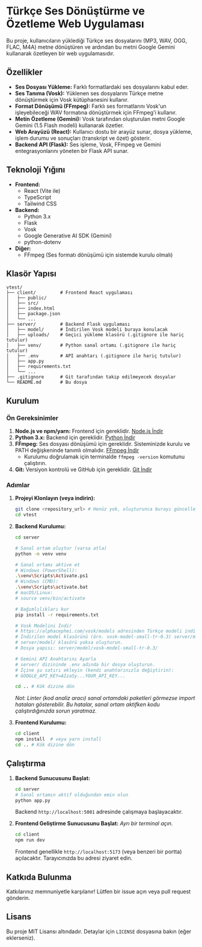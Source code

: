 # Türkçe Ses Dönüştürme ve Özetleme Web Uygulaması

Bu proje, kullanıcıların yüklediği Türkçe ses dosyalarını (MP3, WAV, OGG, FLAC, M4A) metne dönüştüren ve ardından bu metni Google Gemini kullanarak özetleyen bir web uygulamasıdır.

## Özellikler

- **Ses Dosyası Yükleme:** Farklı formatlardaki ses dosyalarını kabul eder.
- **Ses Tanıma (Vosk):** Yüklenen ses dosyalarını Türkçe metne dönüştürmek için Vosk kütüphanesini kullanır.
- **Format Dönüşümü (FFmpeg):** Farklı ses formatlarını Vosk'un işleyebileceği WAV formatına dönüştürmek için FFmpeg'i kullanır.
- **Metin Özetleme (Gemini):** Vosk tarafından oluşturulan metni Google Gemini (1.5 Flash modeli) kullanarak özetler.
- **Web Arayüzü (React):** Kullanıcı dostu bir arayüz sunar, dosya yükleme, işlem durumu ve sonuçları (transkript ve özet) gösterir.
- **Backend API (Flask):** Ses işleme, Vosk, FFmpeg ve Gemini entegrasyonlarını yöneten bir Flask API sunar.

## Teknoloji Yığını

- **Frontend:**
  - React (Vite ile)
  - TypeScript
  - Tailwind CSS
- **Backend:**
  - Python 3.x
  - Flask
  - Vosk
  - Google Generative AI SDK (Gemini)
  - python-dotenv
- **Diğer:**
  - FFmpeg (Ses formatı dönüşümü için sistemde kurulu olmalı)

## Klasör Yapısı

```
vtest/
├── client/         # Frontend React uygulaması
│   ├── public/
│   ├── src/
│   ├── index.html
│   ├── package.json
│   └── ...
├── server/         # Backend Flask uygulaması
│   ├── model/      # İndirilen Vosk modeli buraya konulacak
│   ├── uploads/    # Geçici yükleme klasörü (.gitignore ile hariç tutulur)
│   ├── venv/       # Python sanal ortamı (.gitignore ile hariç tutulur)
│   ├── .env        # API anahtarı (.gitignore ile hariç tutulur)
│   ├── app.py
│   ├── requirements.txt
│   └── ...
├── .gitignore      # Git tarafından takip edilmeyecek dosyalar
└── README.md       # Bu dosya
```

## Kurulum

### Ön Gereksinimler

1.  **Node.js ve npm/yarn:** Frontend için gereklidir. [Node.js İndir](https://nodejs.org/)
2.  **Python 3.x:** Backend için gereklidir. [Python İndir](https://www.python.org/downloads/)
3.  **FFmpeg:** Ses dosyası dönüşümü için gereklidir. Sisteminizde kurulu ve PATH değişkeninde tanımlı olmalıdır. [FFmpeg İndir](https://ffmpeg.org/download.html)
    - Kurulumu doğrulamak için terminalde `ffmpeg -version` komutunu çalıştırın.
4.  **Git:** Versiyon kontrolü ve GitHub için gereklidir. [Git İndir](https://git-scm.com/downloads/)

### Adımlar

1.  **Projeyi Klonlayın (veya indirin):**

    ```bash
    git clone <repository_url> # Henüz yok, oluşturunca burayı güncelleyin
    cd vtest
    ```

2.  **Backend Kurulumu:**

    ```bash
    cd server

    # Sanal ortam oluştur (varsa atla)
    python -m venv venv

    # Sanal ortamı aktive et
    # Windows (PowerShell):
    .\venv\Scripts\Activate.ps1
    # Windows (CMD):
    .\venv\Scripts\activate.bat
    # macOS/Linux:
    # source venv/bin/activate

    # Bağımlılıkları kur
    pip install -r requirements.txt

    # Vosk Modelini İndir
    # https://alphacephei.com/vosk/models adresinden Türkçe modeli indirin.
    # İndirilen model klasörünü (örn. vosk-model-small-tr-0.3) server/model/ klasörü altına yerleştirin.
    # server/model/ klasörü yoksa oluşturun.
    # Dosya yapısı: server/model/vosk-model-small-tr-0.3/

    # Gemini API Anahtarını Ayarla
    # server/ dizininde .env adında bir dosya oluşturun.
    # İçine şu satırı ekleyin (kendi anahtarınızla değiştirin):
    # GOOGLE_API_KEY=AIzaSy...YOUR_API_KEY...

    cd .. # Kök dizine dön
    ```

    _Not: Linter (kod analiz aracı) sanal ortamdaki paketleri görmezse import hataları gösterebilir. Bu hatalar, sanal ortam aktifken kodu çalıştırdığınızda sorun yaratmaz._

3.  **Frontend Kurulumu:**
    ```bash
    cd client
    npm install  # veya yarn install
    cd .. # Kök dizine dön
    ```

## Çalıştırma

1.  **Backend Sunucusunu Başlat:**

    ```bash
    cd server
    # Sanal ortamın aktif olduğundan emin olun
    python app.py
    ```

    Backend `http://localhost:5001` adresinde çalışmaya başlayacaktır.

2.  **Frontend Geliştirme Sunucusunu Başlat:**
    _Ayrı bir terminal açın._
    ```bash
    cd client
    npm run dev
    ```
    Frontend genellikle `http://localhost:5173` (veya benzeri bir portta) açılacaktır. Tarayıcınızda bu adresi ziyaret edin.

## Katkıda Bulunma

Katkılarınız memnuniyetle karşılanır! Lütfen bir issue açın veya pull request gönderin.

## Lisans

Bu proje MIT Lisansı altındadır. Detaylar için `LICENSE` dosyasına bakın (eğer eklerseniz).
